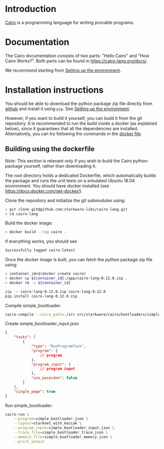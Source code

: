 # Introduction

[Cairo](https://cairo-lang.org/) is a programming language for writing provable programs.

# Documentation

The Cairo documentation consists of two parts: "Hello Cairo" and "How Cairo Works?".
Both parts can be found in https://cairo-lang.org/docs/.

We recommend starting from [Setting up the environment](https://cairo-lang.org/docs/quickstart.html).

# Installation instructions

You should be able to download the python package zip file directly from
[github](https://github.com/starkware-libs/cairo-lang/releases/tag/v0.12.0)
and install it using ``pip``.
See [Setting up the environment](https://cairo-lang.org/docs/quickstart.html).

However, if you want to build it yourself, you can build it from the git repository.
It is recommended to run the build inside a docker (as explained below),
since it guarantees that all the dependencies
are installed. Alternatively, you can try following the commands in the
[docker file](https://github.com/starkware-libs/cairo-lang/blob/master/Dockerfile).

## Building using the dockerfile

*Note*: This section is relevant only if you wish to build the Cairo python-package yourself,
rather than downloading it.

The root directory holds a dedicated Dockerfile, which automatically builds the package and runs
the unit tests on a simulated Ubuntu 18.04 environment.
You should have docker installed (see https://docs.docker.com/get-docker/).

Clone the repository and initialize the git submodules using:

```bash
> git clone git@github.com:starkware-libs/cairo-lang.git
> cd cairo-lang
```

Build the docker image:

```bash
> docker build --tag cairo .
```

If everything works, you should see

```bash
Successfully tagged cairo:latest
```

Once the docker image is built, you can fetch the python package zip file using:

```bash
> container_id=$(docker create cairo)
> docker cp ${container_id}:/app/cairo-lang-0.12.0.zip .
> docker rm -v ${container_id}
```
```bash
zip -r cairo-lang-0.12.0.zip cairo-lang-0.12.0
pip install cairo-lang-0.12.0.zip
```

Compile simple_bootloader:
```bash
cairo-compile --cairo_path=./src src/starkware/cairo/bootloaders/simple_bootloader/simple_bootloader.cairo --output simple_bootloader.json --no_debug_info
```

Create simple_bootloader_input.json 
```json
{
    "tasks": [
        {
            "type": "RunProgramTask",
            "program": {
                // program
            },
            "program_input": {
                // program input
            },
            "use_poseidon": false
        }
    ],
    "single_page": true
}
```

Run simple_bootloader:
```bash
cairo-run \
    --program=simple_bootloader.json \
    --layout=starknet_with_keccak \
    --program_input=simple_bootloader_input.json \
    --trace_file=simple_bootloader_trace.json \
    --memory_file=simple_bootloader_memory.json \
    --print_output
```
